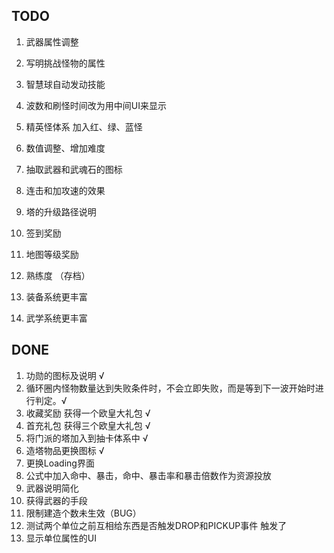 ## TODO
1. 武器属性调整
2. 写明挑战怪物的属性
3. 智慧球自动发动技能
4. 波数和刷怪时间改为用中间UI来显示
5. 精英怪体系 加入红、绿、蓝怪
6. 数值调整、增加难度
7. 抽取武器和武魂石的图标
8. 连击和加攻速的效果
9. 塔的升级路径说明

10. 签到奖励
11. 地图等级奖励
12. 熟练度 （存档）
13. 装备系统更丰富
14. 武学系统更丰富

## DONE
1. 功勋的图标及说明 √
2. 循环圈内怪物数量达到失败条件时，不会立即失败，而是等到下一波开始时进行判定。√
3. 收藏奖励  获得一个欧皇大礼包 √
4. 首充礼包 获得三个欧皇大礼包 √
5. 将门派的塔加入到抽卡体系中 √
6. 造塔物品更换图标 √
7. 更换Loading界面
8. 公式中加入命中、暴击，命中、暴击率和暴击倍数作为资源投放 
9. 武器说明简化
10. 获得武器的手段
11. 限制建造个数未生效（BUG）
12. 测试两个单位之前互相给东西是否触发DROP和PICKUP事件 触发了
13. 显示单位属性的UI